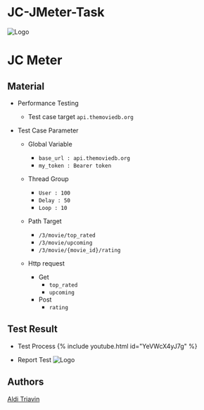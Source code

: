 # JC-JMeter-Task

 ![Logo](https://storage.googleapis.com/danacita-website-v3-prd/website_v3/images/JuaraCoding-LogoPartnerPageBanner2.original.png)
# JC Meter

## Material

* Performance Testing
    * Test case target `api.themoviedb.org`

* Test Case Parameter
  * Global Variable
    * `base_url : api.themoviedb.org`
    * `my_token : Bearer token`
  
  * Thread Group
    * `User : 100` 
    * `Delay : 50` 
    * `Loop : 10`
  
  * Path Target
    * `/3/movie/top_rated`
    * `/3/movie/upcoming`
    * `/3/movie/{movie_id}/rating`
  * Http request
    * Get
      * `top_rated`
      * `upcoming`
    * Post
      * `rating`

## Test Result
* Test Process
  {% include youtube.html id="YeVWcX4yJ7g" %}

* Report Test
  <img alt="Logo" height="" src="https://lh3.googleusercontent.com/fife/AK0iWDweH2KAgY2WkraB3WjBdPahFyLI2xyRb53_z0qDQGRvFPthF7HbLsgG1fzvnMybfvW3cdUqBTSzOsd4hSg-XwrViZZTJ6TZMR_fkl3kik-S_Zg5U-VopKG-fAsXaLffWNy9Ib2RQc4tndI75_4V0tMkiKp9CXiZKJEEvggp2Tn3N0E2Ryu6K--O3F8XN_pPVg0an-XwrVmeHbQLnvg2jH6SaGkrgq-Ya9Hrv6KoGB3DyxhtykLgo91xEFu_sCutN-bb9vv7zigdLSDl8qjs4a2TrVYowfjVYrdnrLA4sYawzHnRZTyd_QuabAh8cKYnTMNniC9dLcF0duMMGYX6vTe3hwoZK7BUl9H8q2f_h142F4q81j24o7Hsu7UqUju3nI6Pd2l9l2gErwetRe76ShrfTbe9qFJuqMsw6U4mvRwoEf7KP2Wz05OSnZaxZtJo8U161NgbDyDfLgVaUi815DEZ5SVX7XSqqXfXlKFhV7y0ZrPZTN664jYRTDGMOhDQP2MQ3bFblkV29sEi4E6_BkT8kT-dje8mf9n-GTLx34HNXErW83qjKUONZhQb0aOo_yHXPKT9LzJ5kz6-T8Suhex6z30qzch3VFX7lIrgkxcmyd7MEVe40iPY3wmVADWMsULD-_bPuUP41F0ycSN3BOTH0Bcls1_FR0ztoKJ6XCpYhIC4na2OWKHlVA8wch6GTt_kUeL4q7Qr3B4TYO2s0BKIPIwJKOF6px7mu_2Up1gles89ofTDeG4vZf13RjHqimK2dt2PH_xCTXZHrBfXSiAYTRMyr0-RkrRE8xWh5lY19U1p-xQvR-jGRvht9gP9Xpoe6yC-CpuBF3t8M6sCn0BySCOaOgrZSnmVLNNmti-K1EAeK-xxbxAsjIJ6fC8rTwC2EVSY6h0FYW4-hKNJnYP6RnVQt2ZtUS-EkFx5wsDxp6VsS1PVQatNmVIKhipCSejPcy4GxPTLQ_BFkA1gte-HxWzamkqDL8Sx_0zPAfD1KncdmZIl2P8usX-hfKwpVsGLVe9ZNqZ3ityKKWoal272jRX79PpaJEI3TFNQlmA8PdgJdQGjLrleYyeF-5c_HH2Ca3ZrVxFJXFd3L8jmm_e0htGn0XocO-Ow2f4PM8YsRtydGpa86-HBEmiQKJAyr-w2vEz1zx_MTRBjviXs1y-2lEUACIr6lCCt9ckMj6ndrDerVz-aueebrz2N8ckAJNy4I1SrCbfPaPtabOI1pcPf7nKpOYz3f02hZRx9TRgepr0Lq8v01JvaGr3MW-cpx1ADN7MdFTrA5dRFdkfHHLXfrSe5MrEk22djBcSL43WihzOUwJFzwSbz3n53bBIKaXHK70VtAfZ36a6rZsOQh_Vn-l8tDxFNODap8XSlFRtnfldWb1jSD0MnNazyU_FTUKMbzkHObvbwiuIKRo5z2y6QM2tlMiakTZjMLbVNTyhoFyd_bOMrcd4WKmmd8WmKlPAf7kFWQsbfjZIQgzQzAAzaYsJHNss7fgeRxOckxRv4zmUhk_f100Q7DKHH-hX_VLwxnec-BW42ag=w1440-h785" width=""/>

## Authors

[Aldi Triavin](https://github.com/triavin)
